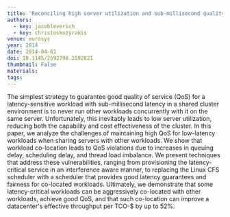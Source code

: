 ```yaml
---
title: 'Reconciling high server utilization and sub-millisecond quality-of-service'
authors:
  - key: jacobleverich
  - key: christoskozyrakis
venue: eurosys
year: 2014
date: 2014-04-01
doi: 10.1145/2592798.2592821
thumbnail: False
materials:
tags:
---
```

The simplest strategy to guarantee good quality of service (QoS) for a latency-sensitive workload with sub-millisecond latency in a shared cluster environment is to never run other workloads concurrently with it on the same server. Unfortunately, this inevitably leads to low server utilization, reducing both the capability and cost effectiveness of the cluster.
In this paper, we analyze the challenges of maintaining high QoS for low-latency workloads when sharing servers with other workloads. We show that workload co-location leads to QoS violations due to increases in queuing delay, scheduling delay, and thread load imbalance. We present techniques that address these vulnerabilities, ranging from provisioning the latency-critical service in an interference aware manner, to replacing the Linux CFS scheduler with a scheduler that provides good latency guarantees and fairness for co-located workloads. Ultimately, we demonstrate that some latency-critical workloads can be aggressively co-located with other workloads, achieve good QoS, and that such co-location can improve a datacenter's effective throughput per TCO-$ by up to 52%.